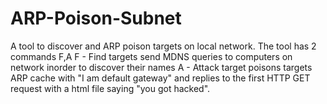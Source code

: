 # ARP-Poison-Subnet
A tool to discover and ARP poison targets on local network.
The tool has 2 commands F,A
F - Find targets
  send MDNS queries to computers on network inorder to discover their names
A - Attack target
  poisons targets ARP cache with "I am default gateway" and replies to the first HTTP GET request with a html file saying "you got hacked".
